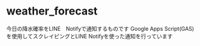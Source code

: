# weather_forecast
今日の降水確率をLINE　Notifyで通知するものです
Google Apps Script(GAS)を使用してスクレイピングとLINE Notifyを使った通知を行っています
